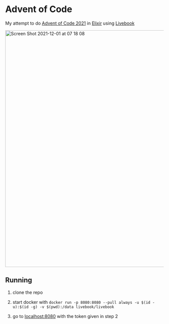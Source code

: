# Advent of Code 

My attempt to do [Advent of Code 2021](https://adventofcode.com/2021) in [Elixir](https://elixir-lang.org) using [Livebook](https://livebook.dev)

<img width="753" alt="Screen Shot 2021-12-01 at 07 18 08" src="https://user-images.githubusercontent.com/3350917/144182218-158a14c0-2c46-4ceb-983a-e14fc9b430bd.png">


## Running

1) clone the repo

2) start docker with `docker run -p 8080:8080 --pull always -u $(id -u):$(id -g) -v $(pwd):/data livebook/livebook`

3) go to [localhost:8080](http://localhost:8080) with the token given in step 2



